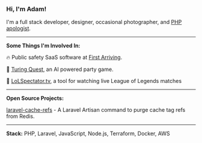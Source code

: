 ### Hi, I'm Adam!

I'm a full stack developer, designer, occasional photographer, and [PHP apologist](https://twitter.com/taylorotwell/status/1297164230718713856).

___

**Some Things I'm Involved In:**

🔥 Public safety SaaS software at [First Arriving](https://firstarriving.com).

🤖  [Turing Quest](https://turingquest.com/), an AI powered party game.

👾 [LoLSpectator.tv](https://lolspectator.tv), a tool for watching live League of Legends matches

___

**Open Source Projects:**

[laravel-cache-refs](https://github.com/aprivette/laravel-cache-refs) - A Laravel Artisan command to purge cache tag refs from Redis.

___

**Stack:** PHP, Laravel, JavaScript, Node.js, Terraform, Docker, AWS
